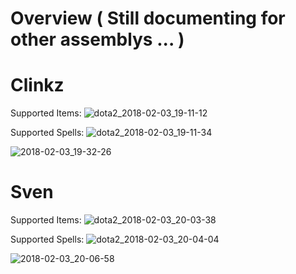 # Overview      ( Still documenting for other assemblys ... )

# Clinkz

Supported Items: ![dota2_2018-02-03_19-11-12](https://user-images.githubusercontent.com/30335051/35769613-34669184-0916-11e8-90de-5bdf86b789dd.png)

Supported Spells: ![dota2_2018-02-03_19-11-34](https://user-images.githubusercontent.com/30335051/35769620-47986dea-0916-11e8-8538-1ceead275136.png)

![2018-02-03_19-32-26](https://user-images.githubusercontent.com/30335051/35769780-07bf7350-0919-11e8-9290-39299c022232.gif)

# Sven

Supported Items: ![dota2_2018-02-03_20-03-38](https://user-images.githubusercontent.com/30335051/35770102-f55c5778-091d-11e8-8894-d5f39f8eb641.png)

Supported Spells: 
![dota2_2018-02-03_20-04-04](https://user-images.githubusercontent.com/30335051/35770103-f57b80d0-091d-11e8-92fa-8cc4eda52f66.png)


![2018-02-03_20-06-58](https://user-images.githubusercontent.com/30335051/35770101-f53d45a4-091d-11e8-8f98-445512c33e9c.gif)


